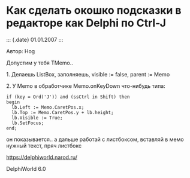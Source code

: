 Как сделать окошко подсказки в редакторе как Delphi по Ctrl-J
=============================================================

::: {.date}
01.01.2007
:::

Автор: Hog

Допустим у тебя TMemo..

1\. Делаешь ListBox, заполняешь, visible := false, parent := Memo

2\. У Memo в обработчике Memo.onKeyDown что-нибудь типа:

    if (key = Ord('J')) and (ssCtrl in Shift) then
    begin
      lb.Left := Memo.CaretPos.x;
      lb.Top := Memo.CaretPos.y + lb.height;
      lb.Visible := True;
      lb.SetFocus;
    end;

он показывается.. а дальше работай с листбоксом, вставляй в мемо нужный
текст, пряч листбокс

<https://delphiworld.narod.ru/>

DelphiWorld 6.0
